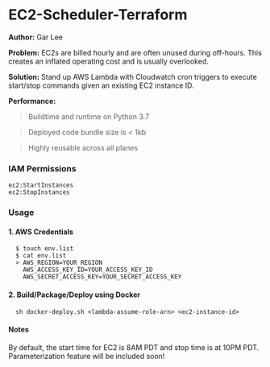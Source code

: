 # EC2-Scheduler-Terraform

<strong>Author:</strong> Gar Lee

<strong>Problem:</strong> EC2s are billed hourly and are often unused during off-hours. This creates an inflated operating cost and is usually overlooked.

<strong>Solution:</strong> Stand up AWS Lambda with Cloudwatch cron triggers to execute start/stop commands given an existing EC2 instance ID.

<strong>Performance:</strong>
> Buildtime and runtime on Python 3.7

> Deployed code bundle size is < 1kb

> Highly reusable across all planes

### IAM Permissions
```
ec2:StartInstances
ec2:StopInstances
```

### Usage
#### 1. AWS Credentials
```
  $ touch env.list
  $ cat env.list
  > AWS_REGION=YOUR_REGION
    AWS_ACCESS_KEY_ID=YOUR_ACCESS_KEY_ID
    AWS_SECRET_ACCESS_KEY=YOUR_SECRET_ACCESS_KEY
```

#### 2. Build/Package/Deploy using Docker 
```
  sh docker-deploy.sh <lambda-assume-role-arn> <ec2-instance-id>
```


#### Notes
By default, the start time for EC2 is 8AM PDT and stop time is at 10PM PDT. Parameterization feature will be included soon!


